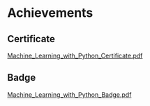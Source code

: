

# Achievements
## Certificate
[Machine_Learning_with_Python_Certificate.pdf](https://prod-files-secure.s3.us-west-2.amazonaws.com/03e82b26-cccb-4906-bb56-adabcbdc0655/0f35a87e-0c16-48ac-af62-4e4cc34c6a19/Machine_Learning_with_Python_Certificate.pdf?X-Amz-Algorithm=AWS4-HMAC-SHA256&X-Amz-Content-Sha256=UNSIGNED-PAYLOAD&X-Amz-Credential=ASIAZI2LB4662OPD4AZX%2F20250204%2Fus-west-2%2Fs3%2Faws4_request&X-Amz-Date=20250204T171247Z&X-Amz-Expires=3600&X-Amz-Security-Token=IQoJb3JpZ2luX2VjEBkaCXVzLXdlc3QtMiJHMEUCIQCX33YJ4F9eSSoKvmIZjM8gqYXqU9McaDvLlC7AHHph1gIgQkOOzbf4Cwsux%2BA47%2FrhLLuky8pcIvyi%2F14wozsoyNkq%2FwMIMhAAGgw2Mzc0MjMxODM4MDUiDGVucJ42%2BvH7mZ83nCrcA2l%2Br0Rkrs5BJR0ULSOFRViz7r%2FR4GYZcnehHWy72ELAVXArvlrLv8SRAW32uqbWK0vBzMoeVNiW%2BH4xW2x7coLlrMLgy2IOW1Kwn9y%2Fflrq18HE7w6NoOkkeDS9SjBMimGzATaWCYsSbp7hrckUm%2BsGMOTiOqzXb%2BqAaNeKo0bL%2BqbIwCQTDUPmYYYKoIYLhCp6Q3uAT7RYutSHL2uuq5vXQZEcDGjzbVm5nt7F9oph6JPIqK15cXPTmK%2Fu97NzBVfKGmJzqA2WtaA8zmDfAr1J7c57w9grWPOnxUYOn49NiCtC1t1UaIhWSgTMaR6raBSc6y0MoUx%2Fy5E1mV0PGSJkP4xBON2Y46yneEh9i%2BabDgRLR0JDRkrnvuoO%2FqmCnw9QITnGHEuLDxmw6B3iKVeiij0O864GbT9P%2Bas0CEAJzOwPIic1TAAWQQtEJr4wbVslp1JztgzeLKelxJ7kP99fbkuA0anO5bn29kLOYqHzcj2KCuZfWiLuz9iX%2BfdnAoWCbj%2B1bDQrEZLJkgv8FImVa9pH3IER7tq67zygYDoJq78Ad%2FupWcUWU%2BDIR8qtTbWsHPJt7ztB8cQapI1u8kMEPGJ79QeZcYpf6I3dgVVDSUZE27eKiMW%2Fl8%2FRMJWEib0GOqUBQiOdrGrUXYH7BDIrk%2FjBtjqYO6u5hA3L5p5mXw9xmPZVnZy5GJqmQrTv6%2B0TE%2BQk7G0TOfDZIaA4adMBWZ3Z%2Br%2FFL%2BtPIh9JdEyQD8boWO6xVoArr9z94jZIoXYWpAsu8%2F4fG6xI3F5QQAmOB5hj2BDQD5yiVjw7NZkjxHKkaerwvShqypHzTdbHSCOPYCH3GcHuPMZURD73HwQx8J0o1wrQHHdY&X-Amz-Signature=6652031d60003900cbbfee8a7199e3b1a88baded57c5329175e7d50bacb565d0&X-Amz-SignedHeaders=host&x-id=GetObject)
## Badge
[Machine_Learning_with_Python_Badge.pdf](https://prod-files-secure.s3.us-west-2.amazonaws.com/03e82b26-cccb-4906-bb56-adabcbdc0655/ff622a22-73d6-44e3-9c7b-e89a8e61b7aa/Machine_Learning_with_Python_Badge.pdf?X-Amz-Algorithm=AWS4-HMAC-SHA256&X-Amz-Content-Sha256=UNSIGNED-PAYLOAD&X-Amz-Credential=ASIAZI2LB4662OPD4AZX%2F20250204%2Fus-west-2%2Fs3%2Faws4_request&X-Amz-Date=20250204T171247Z&X-Amz-Expires=3600&X-Amz-Security-Token=IQoJb3JpZ2luX2VjEBkaCXVzLXdlc3QtMiJHMEUCIQCX33YJ4F9eSSoKvmIZjM8gqYXqU9McaDvLlC7AHHph1gIgQkOOzbf4Cwsux%2BA47%2FrhLLuky8pcIvyi%2F14wozsoyNkq%2FwMIMhAAGgw2Mzc0MjMxODM4MDUiDGVucJ42%2BvH7mZ83nCrcA2l%2Br0Rkrs5BJR0ULSOFRViz7r%2FR4GYZcnehHWy72ELAVXArvlrLv8SRAW32uqbWK0vBzMoeVNiW%2BH4xW2x7coLlrMLgy2IOW1Kwn9y%2Fflrq18HE7w6NoOkkeDS9SjBMimGzATaWCYsSbp7hrckUm%2BsGMOTiOqzXb%2BqAaNeKo0bL%2BqbIwCQTDUPmYYYKoIYLhCp6Q3uAT7RYutSHL2uuq5vXQZEcDGjzbVm5nt7F9oph6JPIqK15cXPTmK%2Fu97NzBVfKGmJzqA2WtaA8zmDfAr1J7c57w9grWPOnxUYOn49NiCtC1t1UaIhWSgTMaR6raBSc6y0MoUx%2Fy5E1mV0PGSJkP4xBON2Y46yneEh9i%2BabDgRLR0JDRkrnvuoO%2FqmCnw9QITnGHEuLDxmw6B3iKVeiij0O864GbT9P%2Bas0CEAJzOwPIic1TAAWQQtEJr4wbVslp1JztgzeLKelxJ7kP99fbkuA0anO5bn29kLOYqHzcj2KCuZfWiLuz9iX%2BfdnAoWCbj%2B1bDQrEZLJkgv8FImVa9pH3IER7tq67zygYDoJq78Ad%2FupWcUWU%2BDIR8qtTbWsHPJt7ztB8cQapI1u8kMEPGJ79QeZcYpf6I3dgVVDSUZE27eKiMW%2Fl8%2FRMJWEib0GOqUBQiOdrGrUXYH7BDIrk%2FjBtjqYO6u5hA3L5p5mXw9xmPZVnZy5GJqmQrTv6%2B0TE%2BQk7G0TOfDZIaA4adMBWZ3Z%2Br%2FFL%2BtPIh9JdEyQD8boWO6xVoArr9z94jZIoXYWpAsu8%2F4fG6xI3F5QQAmOB5hj2BDQD5yiVjw7NZkjxHKkaerwvShqypHzTdbHSCOPYCH3GcHuPMZURD73HwQx8J0o1wrQHHdY&X-Amz-Signature=cc7cfee10ab7367083b0618651ba2bc98b9eb7766845bfed151df6179a428e29&X-Amz-SignedHeaders=host&x-id=GetObject)